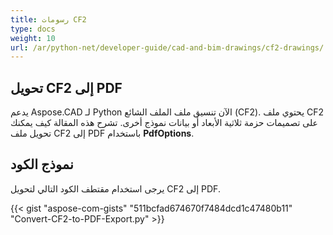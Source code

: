 ```yaml
---
title: رسومات CF2
type: docs
weight: 10
url: /ar/python-net/developer-guide/cad-and-bim-drawings/cf2-drawings/
---
```


## **تحويل CF2 إلى PDF**

يدعم Aspose.CAD لـ Python الآن تنسيق ملف الملف الشائع (CF2). يحتوي ملف CF2 على تصميمات حزمة ثلاثية الأبعاد أو بيانات نموذج أخرى. تشرح هذه المقالة كيف يمكنك تحويل ملف CF2 إلى PDF باستخدام **PdfOptions**.

## نموذج الكود

يرجى استخدام مقتطف الكود التالي لتحويل CF2 إلى PDF.

{{< gist "aspose-com-gists" "511bcfad674670f7484dcd1c47480b11" "Convert-CF2-to-PDF-Export.py" >}}
